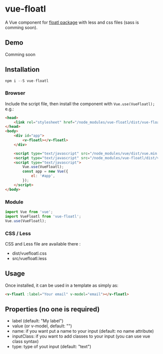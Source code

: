 # vue-floatl

A Vue component for [floatl package](https://github.com/richardvenneman/floatl) with less and css files (sass is comming soon).

## Demo

Comming soon

## Installation

```js
npm i --S vue-floatl
```

### Browser

Include the script file, then install the component with `Vue.use(VueFloatl);` e.g.:

```html
<head>
    <link rel="stylesheet" href="/node_modules/vue-floatl/dist/vue-floatl.css">
</head>
<body>
    <div id="app">
        <v-floatl></v-floatl>
    </div>

    <script type="text/javascript" src="/node_modules/vue/dist/vue.min.js"></script>
    <script type="text/javascript" src="/node_modules/vue-floatl/dist/vue-floatl.js"></script>
    <script type="text/javascript">
        Vue.use(VueFloatl);
        const app = new Vue({
            el: '#app',
        });
    </script>
</body>
```

### Module

```js
import Vue from 'vue';
import VueFloatl from 'vue-floatl';
Vue.use(VueFloatl);
```

### CSS / Less

CSS and Less file are available there :
- dist/vuefloatl.css
- src/vuefloatl.less

## Usage

Once installed, it can be used in a template as simply as:

```html
<v-floatl :label="Your email" v-model="email"></v-floatl>
```

## Properties (no one is required)

- label (default: "My label")
- value (or v-model, default: "")
- name: if you want put a name to your input (default: no name attribute)
- inputClass: if you want to add classes to your input (you can use vue class syntax)
- type: type of yout input (default: "text")
